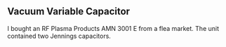 
## Vacuum Variable Capacitor

I bought an RF Plasma Products AMN 3001 E from a flea market. The unit contained two Jennings capacitors.